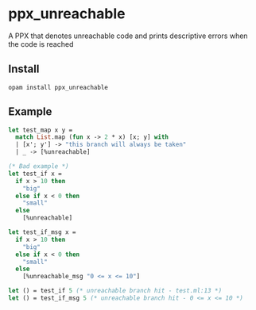 # ppx\_unreachable

A PPX that denotes unreachable code and prints descriptive errors when the code is reached

## Install

```opam install ppx_unreachable```

## Example

```ocaml
let test_map x y =
  match List.map (fun x -> 2 * x) [x; y] with
  | [x'; y'] -> "this branch will always be taken"
  | _ -> [%unreachable]

(* Bad example *)
let test_if x =
  if x > 10 then
    "big"
  else if x < 0 then
    "small"
  else
    [%unreachable]

let test_if_msg x =
  if x > 10 then
    "big"
  else if x < 0 then
    "small"
  else
    [%unreachable_msg "0 <= x <= 10"]

let () = test_if 5 (* unreachable branch hit - test.ml:13 *)
let () = test_if_msg 5 (* unreachable branch hit - 0 <= x <= 10 *)
```
